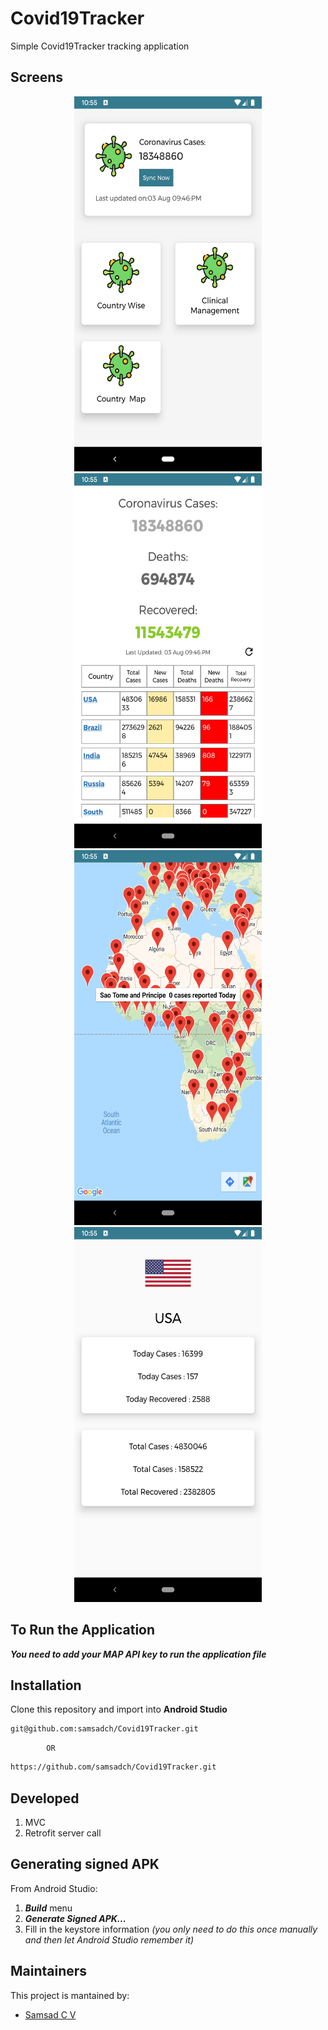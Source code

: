 # Covid19Tracker
Simple Covid19Tracker tracking application



## Screens

<p align="center">
  <img src="screens/home.png" width="300" height="600">
  <img src="screens/country.png" width="300" height="600">
  <img src="screens/map.png" width="300" height="600">
  <img src="screens/usa.png" width="300" height="600">
</p>



## To Run the Application

***You need to add your MAP API key to run the application file***


## Installation
Clone this repository and import into **Android Studio**
 ```bash
git@github.com:samsadch/Covid19Tracker.git
```
            OR
```bash
https://github.com/samsadch/Covid19Tracker.git
```

## Developed
1. MVC
2. Retrofit server call


## Generating signed APK
From Android Studio:
1. ***Build*** menu
2. ***Generate Signed APK...***
3. Fill in the keystore information *(you only need to do this once manually and then let Android Studio remember it)*



## Maintainers
This project is mantained by:
* [Samsad C V](https://github.com/samsadch)


